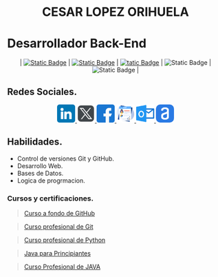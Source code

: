 <h1 align="center" id="nombre">CESAR LOPEZ ORIHUELA</h1>

<h1  id="titulo">Desarrollador Back-End</h1>

<section align="center">

| [![Static Badge](https://img.shields.io/badge/LENGUAJE-JAVA-orange)](https://github.com/Chinicuil87/programacionJava.git) | [![Static Badge](https://img.shields.io/badge/LENGUAJE-JavaScript-yellow)](https://github.com/Chinicuil87/programacionJavaScript) | [![ tatic Badge](https://img.shields.io/badge/LENGUAJE-PYTHON-blue)](https://github.com/Chinicuil87/programacionpython.git) | ![Static Badge](https://img.shields.io/badge/DATABASE-SQL-white) | ![Static Badge](https://img.shields.io/badge/DATABASE-MongoDB-green) |

</section>

## Redes Sociales.

<section align="center">

<a href="https://www.linkedin.com/in/cesar-lopez-orihuela-796b82271/">
<img src="/img/linkedin.png" alt="icono linkdin" style="width:42px;height:42px;">
</a>
<a href="https://twitter.com/Cesar_22_">
<img src="/img/logotipos.png" alt="icono x" style="width:42px;height:42px;">
</a>
<a href="https://www.facebook.com/23.Cesar">
<img src="/img/facebook.png" alt="icono facebook" style="width:42px;height:42px;">
</a>
<a href="https://clopez.info/">
<img src="/img/cv.png" alt="icono mi pagina" style="width:42px;height:42px;">
</a>
<a href="mailto:clopezorihuela@hotmail.com">
<img src="/img/panorama.png" alt="icono correo electronico" style="width:42px;height:42px;">
</a>
<a href="https://app.aluracursos.com/user/clopezorihuela">
<img src="/img/aluraLogo.png" alt="icono alura" style="width:42px;height:42px; border-radius: 10px;">
</a>

</section>

## Habilidades.

- Control de versiones Git y GitHub.
- Desarrollo Web.
- Bases de Datos.
- Logica de progrmacion.

### Cursos y certificaciones.

> [Curso a fondo de GitHub](<cert/Certificado - Curso a fondo de GitHub.pdf>)

> [Curso profesional de Git](<cert/Certificado - Curso profesional de Git.pdf>)

> [Curso profesional de Python](<cert/Certificado - Curso profesional de Python.pdf>)

> [Java para Principiantes](<cert/Certificado - Java para Principiantes.pdf>)

> [Curso Profesional de JAVA](<cert/Certificado - Curso Profesional de JAVA.pdf>)

